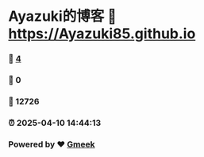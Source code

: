 # Ayazuki的博客 :link: https://Ayazuki85.github.io 
### :page_facing_up: [4](https://Ayazuki85.github.io/tag.html) 
### :speech_balloon: 0 
### :hibiscus: 12726 
### :alarm_clock: 2025-04-10 14:44:13 
### Powered by :heart: [Gmeek](https://github.com/Meekdai/Gmeek)
